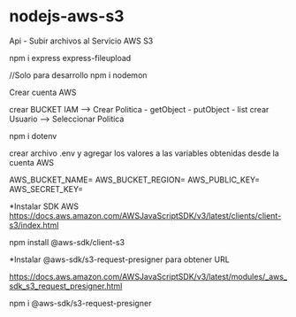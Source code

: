 # nodejs-aws-s3
Api - Subir archivos al Servicio AWS S3

npm i express express-fileupload

//Solo para desarrollo
npm i nodemon

Crear cuenta AWS

crear BUCKET
IAM --> Crear Politica - getObject - putObject - list
crear Usuario --> Seleccionar Politica

npm i dotenv

crear archivo .env y agregar los valores a las variables obtenidas desde la cuenta AWS

AWS_BUCKET_NAME=
AWS_BUCKET_REGION=
AWS_PUBLIC_KEY=
AWS_SECRET_KEY=


*Instalar SDK AWS
https://docs.aws.amazon.com/AWSJavaScriptSDK/v3/latest/clients/client-s3/index.html

npm install @aws-sdk/client-s3

*Instalar @aws-sdk/s3-request-presigner para obtener URL

https://docs.aws.amazon.com/AWSJavaScriptSDK/v3/latest/modules/_aws_sdk_s3_request_presigner.html

npm i @aws-sdk/s3-request-presigner
